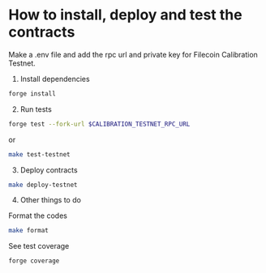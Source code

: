# How to install, deploy and test the contracts

Make a .env file and add the rpc url and private key for Filecoin Calibration Testnet.

1. Install dependencies

```bash
forge install
```

2. Run tests

```bash
forge test --fork-url $CALIBRATION_TESTNET_RPC_URL
```

or

```bash
make test-testnet
```

3. Deploy contracts

```bash
make deploy-testnet
```

4. Other things to do

Format the codes

```bash
make format
```

See test coverage

```bash
forge coverage
```
